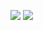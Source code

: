 ![](https://github-readme-stats.anuraghazra1.vercel.app/api/top-langs/?username=eyrefree&theme=radical&hide_langs_below=1)
![](https://github-readme-stats.vercel.app/api?username=eyrefree)
